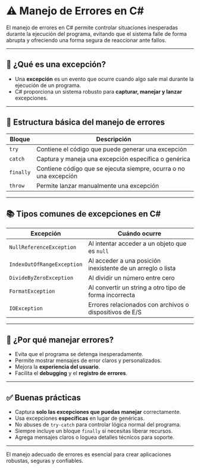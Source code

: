 # ⚠️ Manejo de Errores en C#

El manejo de errores en C# permite controlar situaciones inesperadas durante la ejecución del programa, evitando que el sistema falle de forma abrupta y ofreciendo una forma segura de reaccionar ante fallos.

---

## 🔹 ¿Qué es una excepción?

- Una **excepción** es un evento que ocurre cuando algo sale mal durante la ejecución de un programa.
- C# proporciona un sistema robusto para **capturar, manejar y lanzar** excepciones.

---

## 🧱 Estructura básica del manejo de errores

| Bloque      | Descripción                                                                 |
|-------------|-----------------------------------------------------------------------------|
| `try`       | Contiene el código que puede generar una excepción                         |
| `catch`     | Captura y maneja una excepción específica o genérica                       |
| `finally`   | Contiene código que se ejecuta siempre, ocurra o no una excepción          |
| `throw`     | Permite lanzar manualmente una excepción                                   |

---

## 📚 Tipos comunes de excepciones en C#

| Excepción                 | Cuándo ocurre                                                    |
|---------------------------|------------------------------------------------------------------|
| `NullReferenceException`  | Al intentar acceder a un objeto que es `null`                   |
| `IndexOutOfRangeException`| Al acceder a una posición inexistente de un arreglo o lista     |
| `DivideByZeroException`   | Al dividir un número entre cero                                 |
| `FormatException`         | Al convertir un string a otro tipo de forma incorrecta          |
| `IOException`             | Errores relacionados con archivos o dispositivos de E/S         |

---

## 🎯 ¿Por qué manejar errores?

- Evita que el programa se detenga inesperadamente.
- Permite mostrar mensajes de error claros y personalizados.
- Mejora la **experiencia del usuario**.
- Facilita el **debugging** y el **registro de errores**.

---

## ✅ Buenas prácticas

- Captura **solo las excepciones que puedas manejar** correctamente.
- Usa excepciones **específicas** en lugar de genéricas.
- No abuses de `try-catch` para controlar lógica normal del programa.
- Siempre incluye un bloque `finally` si necesitas liberar recursos.
- Agrega mensajes claros o loguea detalles técnicos para soporte.

---

El manejo adecuado de errores es esencial para crear aplicaciones robustas, seguras y confiables.
